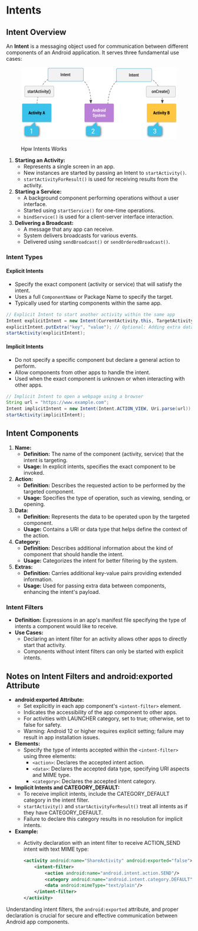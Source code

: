 # Intents

## Intent Overview

An **Intent** is a messaging object used for communication between different components of an Android application. It serves three fundamental use cases:

<figure><img src="../../../.gitbook/assets/image (5) (1) (1) (1) (1) (1) (1) (1).png" alt=""><figcaption><p>Hpw Intents Works</p></figcaption></figure>

1. **Starting an Activity:**
   * Represents a single screen in an app.
   * New instances are started by passing an Intent to `startActivity()`.
   * `startActivityForResult()` is used for receiving results from the activity.
2. **Starting a Service:**
   * A background component performing operations without a user interface.
   * Started using `startService()` for one-time operations.
   * `bindService()` is used for a client-server interface interaction.
3. **Delivering a Broadcast:**
   * A message that any app can receive.
   * System delivers broadcasts for various events.
   * Delivered using `sendBroadcast()` or `sendOrderedBroadcast()`.

### Intent Types

#### Explicit Intents

* Specify the exact component (activity or service) that will satisfy the intent.
* Uses a full `ComponentName` or Package Name to specify the target.
* Typically used for starting components within the same app.

```java
// Explicit Intent to start another activity within the same app
Intent explicitIntent = new Intent(CurrentActivity.this, TargetActivity.class);
explicitIntent.putExtra("key", "value"); // Optional: Adding extra data
startActivity(explicitIntent);
```

#### Implicit Intents

* Do not specify a specific component but declare a general action to perform.
* Allow components from other apps to handle the intent.
* Used when the exact component is unknown or when interacting with other apps.

```java
// Implicit Intent to open a webpage using a browser
String url = "https://www.example.com";
Intent implicitIntent = new Intent(Intent.ACTION_VIEW, Uri.parse(url));
startActivity(implicitIntent);
```

## Intent Components

1. **Name:**
   * **Definition:** The name of the component (activity, service) that the intent is targeting.
   * **Usage:** In explicit intents, specifies the exact component to be invoked.
2. **Action:**
   * **Definition:** Describes the requested action to be performed by the targeted component.
   * **Usage:** Specifies the type of operation, such as viewing, sending, or opening.
3. **Data:**
   * **Definition:** Represents the data to be operated upon by the targeted component.
   * **Usage:** Contains a URI or data type that helps define the context of the action.
4. **Category:**
   * **Definition:** Describes additional information about the kind of component that should handle the intent.
   * **Usage:** Categorizes the intent for better filtering by the system.
5. **Extras:**
   * **Definition:** Carries additional key-value pairs providing extended information.
   * **Usage:** Used for passing extra data between components, enhancing the intent's payload.

### Intent Filters

* **Definition:** Expressions in an app's manifest file specifying the type of intents a component would like to receive.
* **Use Cases:**
  * Declaring an intent filter for an activity allows other apps to directly start that activity.
  * Components without intent filters can only be started with explicit intents.

## Notes on Intent Filters and android:exported Attribute

* **android:exported Attribute:**
  * Set explicitly in each app component's `<intent-filter>` element.
  * Indicates the accessibility of the app component to other apps.
  * For activities with LAUNCHER category, set to true; otherwise, set to false for safety.
  * Warning: Android 12 or higher requires explicit setting; failure may result in app installation issues.
* **Elements:**
  * Specify the type of intents accepted within the `<intent-filter>` using three elements:
    * `<action>`: Declares the accepted intent action.
    * `<data>`: Declares the accepted data type, specifying URI aspects and MIME type.
    * `<category>`: Declares the accepted intent category.
* **Implicit Intents and CATEGORY\_DEFAULT:**
  * To receive implicit intents, include the CATEGORY\_DEFAULT category in the intent filter.
  * `startActivity()` and `startActivityForResult()` treat all intents as if they have CATEGORY\_DEFAULT.
  * Failure to declare this category results in no resolution for implicit intents.
* **Example:**
  *   Activity declaration with an intent filter to receive ACTION\_SEND intent with text MIME type:

      ```xml
      <activity android:name="ShareActivity" android:exported="false">
          <intent-filter>
              <action android:name="android.intent.action.SEND"/>
              <category android:name="android.intent.category.DEFAULT"/>
              <data android:mimeType="text/plain"/>
          </intent-filter>
      </activity>
      ```

Understanding intent filters, the `android:exported` attribute, and proper declaration is crucial for secure and effective communication between Android app components.
